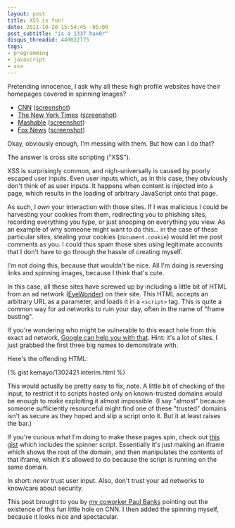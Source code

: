 ```yaml
--- 
layout: post
title: XSS is fun!
date: 2011-10-20 15:54:45 -05:00
post_subtitle: "is a 1337 hax0r"
disqus_threadid: 449022775
tags: 
- programming
- javascript
- xss
---
```

Pretending innocence, I ask why all these high profile websites have their homepages covered in spinning images?

 * [CNN][cnn] ([screenshot][cnn-screen])
 * [The New York Times][nytimes] ([screenshot][nytimes-screen])
 * [Mashable][mashable] ([screenshot][mashable-screen])
 * [Fox News][fox] ([screenshot][fox-screen])

Okay, obviously enough, I'm messing with them. But how can I do that?

The answer is cross site scripting ("XSS").

XSS is surprisingly common, and nigh-universally is caused by poorly escaped user inputs. Even user inputs which, as in this case, they obviously don't think of as user inputs. It happens when content is injected into a page, which results in the loading of arbitrary JavaScript onto that page.

As such, I *own* your interaction with those sites. If I was malicious I could be harvesting your cookies from them, redirecting you to phishing sites, recording everything you type, or just snooping on everything you view. As an example of why someone might want to do this... in the case of these particular sites, stealing your cookies (`document.cookie`) would let me post comments as you. I could thus spam those sites using legitimate accounts that I don't have to go through the hassle of creating myself.

I'm not doing this, because that wouldn't be nice. All I'm doing is reversing links and spinning images, because I think that's cute.

In this case, all these sites have screwed up by including a little bit of HTML from an ad network ([EyeWonder][eyewonder]) on their site. This HTML accepts an arbitrary URL as a parameter, and loads it in a `<script>` tag. This is quite a common way for ad networks to ruin your day, often in the name of "frame busting".

If you're wondering who might be vulnerable to this exact hole from this exact ad network, [Google can help you with that][vulnerable]. Hint: it's a lot of sites. I just grabbed the first three big names to demonstrate with.

Here's the offending HTML:

{% gist kemayo/1302421 interim.html %}

This would actually be pretty easy to fix, note. A little bit of checking of the input, to restrict it to scripts hosted only on known-trusted domains would be enough to make exploiting it almost impossible. (I say "almost" because someone sufficiently resourceful might find one of these "trusted" domains isn't as secure as they hoped and slip a script onto it. But it at least raises the bar.)

If you're curious what I'm doing to make these pages spin, check out [this gist][gist] which includes the spinner script. Essentially it's just making an iframe which shows the root of the domain, and then manipulates the contents of that iframe, which it's allowed to do because the script is running on the same domain.

In short: *never* trust user input. Also, don't trust your ad networks to know/care about security.

This post brought to you by [my coworker Paul Banks][paul] pointing out the existence of this fun little hole on CNN. I then added the spinning myself, because it looks nice and spectacular.

[cnn]: http://edition.cnn.com/eyewonder/interim.html?src=http://davidlynch.org/projects/xss/eyewonder.js
[cnn-screen]: http://dl.dropbox.com/u/1372532/Screenshots/Screen%20Shot%202011-10-20%20at%203.33.28%20PM.png
[mashable]: http://mashable.com/eyewonder/interim.html?src=http://davidlynch.org/projects/xss/eyewonder.js
[mashable-screen]: http://dl.dropbox.com/u/1372532/Screenshots/Screen%20Shot%202011-10-20%20at%205.49.09%20PM.png
[nytimes]: http://nytimes.com/eyewonder/interim.html?src=http://davidlynch.org/projects/xss/eyewonder.js
[nytimes-screen]: http://dl.dropbox.com/u/1372532/Screenshots/Screen%20Shot%202011-10-20%20at%204.40.34%20PM.png
[fox]: http://www.foxnews.com/eyewonder/interim.html?src=http://davidlynch.org/projects/xss/eyewonder.js
[fox-screen]: http://dl.dropbox.com/u/1372532/Screenshots/Screen%20Shot%202011-10-20%20at%205.47.08%20PM.png
[eyewonder]: http://www.eyewonder.com/
[paul]: http://blog.banksdesigns.co.uk/
[gist]: https://gist.github.com/1302421
[vulnerable]: http://www.google.com/#q=inurl:eyewonder/interim.html